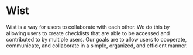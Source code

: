 Wist
=============

Wist is a way for users to collaborate with each other. We do this by allowing users to create checklists that are able to be accessed and contributed to by multiple users. Our goals are to allow users to cooperate, communicate, and collaborate in a simple, organized, and efficient manner.
